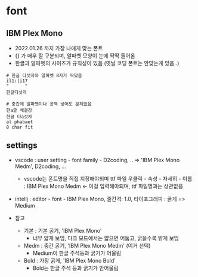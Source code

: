 # font
## IBM Plex Mono 
- 2022.01.26 까지 가장 나에게 맞는 폰트
- {} 가 매우 잘 구분되며, 알파벳 모양이 눈에 딱딱 들어옴
- 한글과 알파벳의 사이즈가 규칙성이 있음 (옛날 코딩 폰트는 안맞는게 있음..)
```
# 한글 다섯자와 알파벳 8자가 딱맞음
il1:|i17
"      "
한글다섯자

# 중간에 알파벳이나 공백 넣어도 문제없음
한a글 체결강
한글 다a섯자
al phabaet
8 char fit
```

## settings

- vscode : user setting - font family - D2coding, .. => 'IBM Plex Mono Medm', D2coding, ...
  - vscode는 폰트명을 직접 지정해야되며 ttf 파일 우클릭 - 속성 - 자세히 - 이름 : IBM Plex Mono Medm <- 이걸 입력해야되며, ttf 파일명과는 상관없음

- intellj : editor - font - IBM Plex Mono, 줄간격: 1.0, 타이포그래피 : 굵게 => Medium
- 참고
  - 기본 : 기본 굵기, 'IBM Plex Mono'
    - 너무 얇게 보임, 다크 모드에서는 얇으면 어둡고, 굵을수록 밝게 보임
  - Medm : 중간 굵기, 'IBM Plex Mono Medm' (이거 선택)
    - Medium이 한글 주석등과 굵기가 어울림
  - Bold : 가장 굵게, 'IBM Plex Mono Bold'
    - Bold는 한글 주석 등과 굵기가 안어울림
